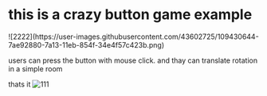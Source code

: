 
<h1>this is a crazy button game example </h1>
![2222](https://user-images.githubusercontent.com/43602725/109430644-7ae92880-7a13-11eb-854f-34e4f57c423b.png)
<p>users can press the button with mouse click. and thay can translate rotation in a simple room<p>
 
 thats it
 ![111](https://user-images.githubusercontent.com/43602725/109430670-a409b900-7a13-11eb-8218-4f4487f8ff26.png)
